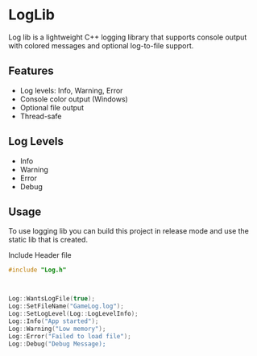 # LogLib

Log lib is a lightweight C++ logging library that supports console output with colored messages and optional log-to-file support. 

## Features
- Log levels: Info, Warning, Error
- Console color output (Windows)
- Optional file output
- Thread-safe


## Log Levels
- Info 
- Warning 
- Error 
- Debug 

## Usage
To use logging lib you can build this project in release mode and use the static lib that is created.

Include Header file 
```cpp
#include "Log.h" 
```


```cpp


Log::WantsLogFile(true);
Log::SetFileName("GameLog.log");
Log::SetLogLevel(Log::LogLevelInfo);
Log::Info("App started");
Log::Warning("Low memory");
Log::Error("Failed to load file");
Log::Debug("Debug Message);


```

